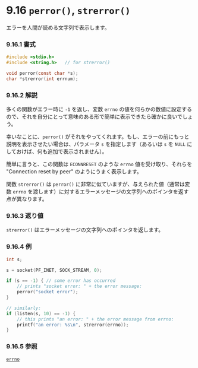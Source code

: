 # 9.16 `perror()`, `strerror()`

エラーを人間が読める文字列で表示します。

### 9.16.1 書式

```c
#include <stdio.h>
#include <string.h>   // for strerror()

void perror(const char *s);
char *strerror(int errnum);
```

### 9.16.2 解説

多くの関数がエラー時に `-1` を返し、変数 `errno` の値を何らかの数値に設定するので、それを自分にとって意味のある形で簡単に表示できたら確かに良いでしょう。

幸いなことに、`perror()` がそれをやってくれます。もし、エラーの前にもっと説明を表示させたい場合は、パラメータ `s` を指定します（あるいは `s` を `NULL` にしておけば、何も追加で表示されません）。

簡単に言うと、この関数は `ECONNRESET` のような `errno` 値を受け取り、それらを "Connection reset by peer" のようにうまく表示します。

関数 `strerror()` は `perror()` に非常に似ていますが、与えられた値（通常は変数 `errno` を渡します）に対するエラーメッセージの文字列へのポインタを返す点が異なります。

### 9.16.3 返り値

`strerror()` はエラーメッセージの文字列へのポインタを返します。

### 9.16.4 例

```c
int s;

s = socket(PF_INET, SOCK_STREAM, 0);

if (s == -1) { // some error has occurred
    // prints "socket error: " + the error message:
    perror("socket error");
}

// similarly:
if (listen(s, 10) == -1) {
    // this prints "an error: " + the error message from errno:
    printf("an error: %s\n", strerror(errno));
}
```

### 9.16.5 参照

[`errno`](./errno.md)
